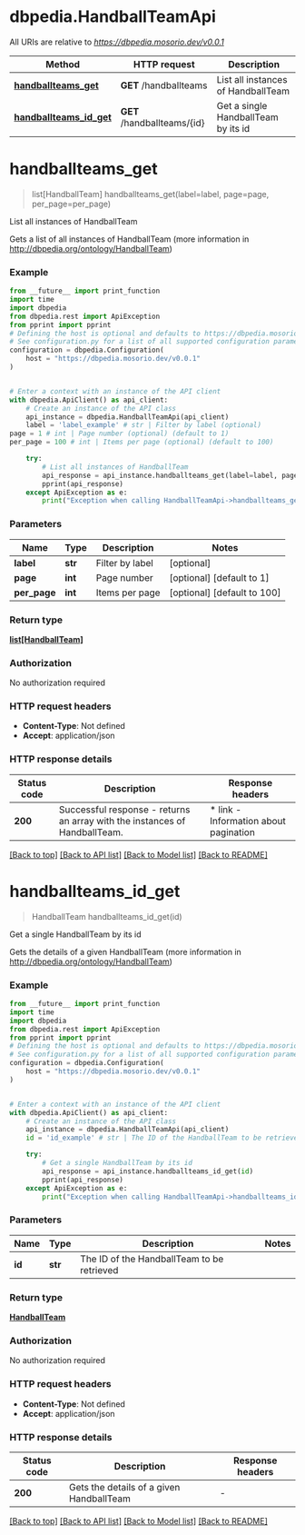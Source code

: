 # dbpedia.HandballTeamApi

All URIs are relative to *https://dbpedia.mosorio.dev/v0.0.1*

Method | HTTP request | Description
------------- | ------------- | -------------
[**handballteams_get**](HandballTeamApi.md#handballteams_get) | **GET** /handballteams | List all instances of HandballTeam
[**handballteams_id_get**](HandballTeamApi.md#handballteams_id_get) | **GET** /handballteams/{id} | Get a single HandballTeam by its id


# **handballteams_get**
> list[HandballTeam] handballteams_get(label=label, page=page, per_page=per_page)

List all instances of HandballTeam

Gets a list of all instances of HandballTeam (more information in http://dbpedia.org/ontology/HandballTeam)

### Example

```python
from __future__ import print_function
import time
import dbpedia
from dbpedia.rest import ApiException
from pprint import pprint
# Defining the host is optional and defaults to https://dbpedia.mosorio.dev/v0.0.1
# See configuration.py for a list of all supported configuration parameters.
configuration = dbpedia.Configuration(
    host = "https://dbpedia.mosorio.dev/v0.0.1"
)


# Enter a context with an instance of the API client
with dbpedia.ApiClient() as api_client:
    # Create an instance of the API class
    api_instance = dbpedia.HandballTeamApi(api_client)
    label = 'label_example' # str | Filter by label (optional)
page = 1 # int | Page number (optional) (default to 1)
per_page = 100 # int | Items per page (optional) (default to 100)

    try:
        # List all instances of HandballTeam
        api_response = api_instance.handballteams_get(label=label, page=page, per_page=per_page)
        pprint(api_response)
    except ApiException as e:
        print("Exception when calling HandballTeamApi->handballteams_get: %s\n" % e)
```

### Parameters

Name | Type | Description  | Notes
------------- | ------------- | ------------- | -------------
 **label** | **str**| Filter by label | [optional] 
 **page** | **int**| Page number | [optional] [default to 1]
 **per_page** | **int**| Items per page | [optional] [default to 100]

### Return type

[**list[HandballTeam]**](HandballTeam.md)

### Authorization

No authorization required

### HTTP request headers

 - **Content-Type**: Not defined
 - **Accept**: application/json

### HTTP response details
| Status code | Description | Response headers |
|-------------|-------------|------------------|
**200** | Successful response - returns an array with the instances of HandballTeam. |  * link - Information about pagination <br>  |

[[Back to top]](#) [[Back to API list]](../README.md#documentation-for-api-endpoints) [[Back to Model list]](../README.md#documentation-for-models) [[Back to README]](../README.md)

# **handballteams_id_get**
> HandballTeam handballteams_id_get(id)

Get a single HandballTeam by its id

Gets the details of a given HandballTeam (more information in http://dbpedia.org/ontology/HandballTeam)

### Example

```python
from __future__ import print_function
import time
import dbpedia
from dbpedia.rest import ApiException
from pprint import pprint
# Defining the host is optional and defaults to https://dbpedia.mosorio.dev/v0.0.1
# See configuration.py for a list of all supported configuration parameters.
configuration = dbpedia.Configuration(
    host = "https://dbpedia.mosorio.dev/v0.0.1"
)


# Enter a context with an instance of the API client
with dbpedia.ApiClient() as api_client:
    # Create an instance of the API class
    api_instance = dbpedia.HandballTeamApi(api_client)
    id = 'id_example' # str | The ID of the HandballTeam to be retrieved

    try:
        # Get a single HandballTeam by its id
        api_response = api_instance.handballteams_id_get(id)
        pprint(api_response)
    except ApiException as e:
        print("Exception when calling HandballTeamApi->handballteams_id_get: %s\n" % e)
```

### Parameters

Name | Type | Description  | Notes
------------- | ------------- | ------------- | -------------
 **id** | **str**| The ID of the HandballTeam to be retrieved | 

### Return type

[**HandballTeam**](HandballTeam.md)

### Authorization

No authorization required

### HTTP request headers

 - **Content-Type**: Not defined
 - **Accept**: application/json

### HTTP response details
| Status code | Description | Response headers |
|-------------|-------------|------------------|
**200** | Gets the details of a given HandballTeam |  -  |

[[Back to top]](#) [[Back to API list]](../README.md#documentation-for-api-endpoints) [[Back to Model list]](../README.md#documentation-for-models) [[Back to README]](../README.md)


